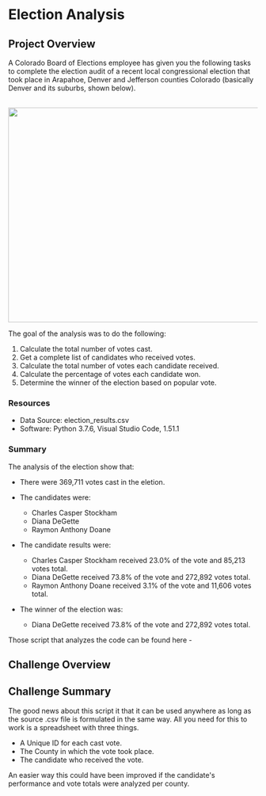# Election Analysis

## Project Overview

A Colorado Board of Elections employee has given you the following tasks to complete the
election audit of a recent local congressional election that took place in Arapahoe, Denver and Jefferson counties Colorado (basically Denver and its suburbs, shown below).

<br />

<img src ="https://github.com/carlosjennings1991/Election_Analysis/blob/main/Resources/counties_outlined_red.png" width="600" height="434">

<br />

The goal of the analysis was to do the following:

  1. Calculate the total number of votes cast. 
  2. Get a complete list of candidates who received votes. 
  3. Calculate the total number of votes each candidate received.
  4. Calculate the percentage of votes each candidate won. 
  5. Determine the winner of the election based on popular vote. 
  
 ### Resources 
 * Data Source: election_results.csv
 * Software: Python 3.7.6, Visual Studio Code, 1.51.1
 
 ### Summary
 The analysis of the election show that:
 * There were 369,711 votes cast in the eletion. 
 * The candidates were:
   * Charles Casper Stockham
   * Diana DeGette
   * Raymon Anthony Doane
   
 * The candidate results were: 
   * Charles Casper Stockham received 23.0% of the vote and 85,213 votes total.
   * Diana DeGette received 73.8% of the vote and 272,892 votes total.
   * Raymon Anthony Doane received 3.1% of the vote and 11,606 votes total.
   
 * The winner of the election was:
   * Diana DeGette received 73.8% of the vote and 272,892 votes total.
   
 Those script that analyzes the code can be found here - 
    
## Challenge Overview

## Challenge Summary

The good news about this script it that it can be used anywhere as long as the source .csv file is formulated in the same way. All you need for this to work is a spreadsheet with three things. 

* A Unique ID for each cast vote. 
* The County in which the vote took place.
* The candidate who received the vote. 

An easier way this could have been improved if the candidate's performance and vote totals were analyzed per county. 

